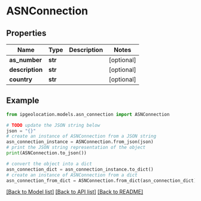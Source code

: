 # ASNConnection


## Properties

Name | Type | Description | Notes
------------ | ------------- | ------------- | -------------
**as_number** | **str** |  | [optional] 
**description** | **str** |  | [optional] 
**country** | **str** |  | [optional] 

## Example

```python
from ipgeolocation.models.asn_connection import ASNConnection

# TODO update the JSON string below
json = "{}"
# create an instance of ASNConnection from a JSON string
asn_connection_instance = ASNConnection.from_json(json)
# print the JSON string representation of the object
print(ASNConnection.to_json())

# convert the object into a dict
asn_connection_dict = asn_connection_instance.to_dict()
# create an instance of ASNConnection from a dict
asn_connection_from_dict = ASNConnection.from_dict(asn_connection_dict)
```
[[Back to Model list]](../README.md#documentation-for-models) [[Back to API list]](../README.md#documentation-for-api-endpoints) [[Back to README]](../README.md)


